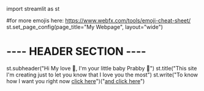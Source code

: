 import streamlit as st

#for more emojis here: https://www.webfx.com/tools/emoji-cheat-sheet/
st.set_page_config(page_title="My Webpage", layout="wide")

# ---- HEADER SECTION ----
st.subheader("Hi My love :wave:, I'm your little baby Prabby :kiss:")
st.title("This site I'm creating just to let you know that I love you the most")
st.write("To know how I want you right now [click here](https://www.instagram.com/p/DK_1oCUJLqJ/)")("[and click here](https://www.instagram.com/p/DDl0xuVpklW/)")
